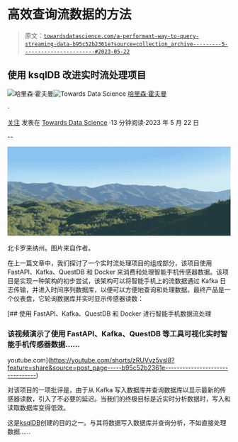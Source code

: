 # 高效查询流数据的方法

> 原文：[`towardsdatascience.com/a-performant-way-to-query-streaming-data-b95c52b2361e?source=collection_archive---------5-----------------------#2023-05-22`](https://towardsdatascience.com/a-performant-way-to-query-streaming-data-b95c52b2361e?source=collection_archive---------5-----------------------#2023-05-22)

## 使用 ksqlDB 改进实时流处理项目

[](https://harrisonfhoffman.medium.com/?source=post_page-----b95c52b2361e--------------------------------)![哈里森·霍夫曼](https://harrisonfhoffman.medium.com/?source=post_page-----b95c52b2361e--------------------------------)[](https://towardsdatascience.com/?source=post_page-----b95c52b2361e--------------------------------)![Towards Data Science](https://towardsdatascience.com/?source=post_page-----b95c52b2361e--------------------------------) [哈里森·霍夫曼](https://harrisonfhoffman.medium.com/?source=post_page-----b95c52b2361e--------------------------------)

·

[关注](https://medium.com/m/signin?actionUrl=https%3A%2F%2Fmedium.com%2F_%2Fsubscribe%2Fuser%2F38889d0801d0&operation=register&redirect=https%3A%2F%2Ftowardsdatascience.com%2Fa-performant-way-to-query-streaming-data-b95c52b2361e&user=Harrison+Hoffman&userId=38889d0801d0&source=post_page-38889d0801d0----b95c52b2361e---------------------post_header-----------) 发表在 [Towards Data Science](https://towardsdatascience.com/?source=post_page-----b95c52b2361e--------------------------------) ·13 分钟阅读·2023 年 5 月 22 日[](https://medium.com/m/signin?actionUrl=https%3A%2F%2Fmedium.com%2F_%2Fvote%2Ftowards-data-science%2Fb95c52b2361e&operation=register&redirect=https%3A%2F%2Ftowardsdatascience.com%2Fa-performant-way-to-query-streaming-data-b95c52b2361e&user=Harrison+Hoffman&userId=38889d0801d0&source=-----b95c52b2361e---------------------clap_footer-----------)

--

[](https://medium.com/m/signin?actionUrl=https%3A%2F%2Fmedium.com%2F_%2Fbookmark%2Fp%2Fb95c52b2361e&operation=register&redirect=https%3A%2F%2Ftowardsdatascience.com%2Fa-performant-way-to-query-streaming-data-b95c52b2361e&source=-----b95c52b2361e---------------------bookmark_footer-----------)![](img/7ad66dc44368d76b3dccaa094133115e.png)

北卡罗来纳州。图片来自作者。

在上一篇文章中，我们探讨了一个实时流处理项目的组成部分，该项目使用 FastAPI、Kafka、QuestDB 和 Docker 来消费和处理智能手机传感器数据。该项目是实现一种架构的初步尝试，该架构可以将智能手机上的流数据通过 Kafka 日志传输，并进入时间序列数据库，以便可以方便地查询和处理数据。最终产品是一个仪表盘，它轮询数据库并实时显示传感器读数：

[](https://youtube.com/shorts/zRUVvz5vsl8?feature=share&source=post_page-----b95c52b2361e--------------------------------) [## 使用 FastAPI、Kafka、QuestDB 和 Docker 进行智能手机数据流处理

### 该视频演示了使用 FastAPI、Kafka、QuestDB 等工具可视化实时智能手机传感器数据……

youtube.com](https://youtube.com/shorts/zRUVvz5vsl8?feature=share&source=post_page-----b95c52b2361e--------------------------------)

对该项目的一项批评是，由于从 Kafka 写入数据库并查询数据库以显示最新的传感器读数，引入了不必要的延迟。当我们的终极目标是近实时分析数据时，写入和读取数据库变得低效。

这是[ksqlDB](https://docs.ksqldb.io/en/latest/)创建的目的之一。与其将数据写入数据库并查询分析，不如直接处理数据……
